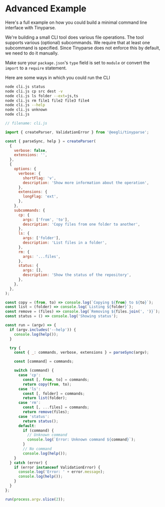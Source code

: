 # Advanced Example

Here's a full example on how you could build a minimal command line interface with Tinyparse.

We're building a small CLI tool does various file operations. The tool supports various (optional) subcommands. We require that at least one subcommand is specified. Since Tinyparse does not enforce this by default, we need to do it manually.

Make sure your `package.json`'s `type` field is set to `module` or convert the `import` to a `require` statement.

Here are some ways in which you could run the CLI

```sh
node cli.js status
node cli.js cp src dest -v
node cli.js ls folder --ext=js,ts
node cli.js rm file1 file2 file3 file4
node cli.js --help
node cli.js unknown
node cli.js
```

```js
// filename: cli.js

import { createParser, ValidationError } from '@eegli/tinyparse';

const { parseSync, help } = createParser(
  {
    verbose: false,
    extensions: '',
  },
  {
    options: {
      verbose: {
        shortFlag: 'v',
        description: 'Show more information about the operation',
      },
      extensions: {
        longFlag: 'ext',
      },
    },
    subcommands: {
      cp: {
        args: ['from', 'to'],
        description: 'Copy files from one folder to another',
      },
      ls: {
        args: ['folder'],
        description: 'List files in a folder',
      },
      rm: {
        args: '...files',
      },
      status: {
        args: [],
        description: 'Show the status of the repository',
      },
    },
  },
);

const copy = (from, to) => console.log(`Copying ${from} to ${to}`);
const list = (folder) => console.log(`Listing ${folder}`);
const remove = (files) => console.log(`Removing ${files.join(', ')}`);
const status = () => console.log('Showing status');

const run = (argv) => {
  if (argv.includes('--help')) {
    console.log(help());
  }

  try {
    const { _: commands, verbose, extensions } = parseSync(argv);

    const [command] = commands;

    switch (command) {
      case 'cp':
        const [, from, to] = commands;
        return copy(from, to);
      case 'ls':
        const [, folder] = commands;
        return list(folder);
      case 'rm':
        const [, ...files] = commands;
        return remove(files);
      case 'status':
        return status();
      default:
        if (command) {
          // Unknown command
          console.log(`Error: Unknown command ${command}`);
        }
        // No command
        console.log(help());
    }
  } catch (error) {
    if (error instanceof ValidationError) {
      console.log('Error: ' + error.message);
      console.log(help());
    }
  }
};

run(process.argv.slice(2));
```
